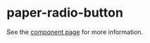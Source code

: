 paper-radio-button
===================

See the [component page](https://www.polymer-project.org/docs/elements/paper-elements.html#paper-radio-button) for more information.
